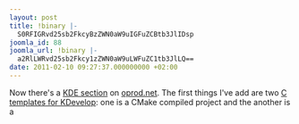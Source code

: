```yaml
---
layout: post
title: !binary |-
  S0RFIGRvd25sb2FkcyBzZWN0aW9uIGFuZCBtb3JlIDsp
joomla_id: 88
joomla_url: !binary |-
  a2RlLWRvd25sb2Fkcy1zZWN0aW9uLWFuZC1tb3JlLQ==
date: 2011-02-10 09:27:37.000000000 +02:00
---
```

<p>Now there's a <a href="index.php/downloads/section/4-kde" target="_blank">KDE section</a> on <a href="undefined/" target="_blank">oprod.net</a>. The first things I've add are two <a href="index.php/downloads/category/9-kdevelop-templates" target="_blank">C templates for KDevelop</a>: one is a CMake compiled project and the another is a</p>
